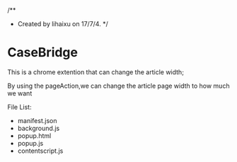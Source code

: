 /**
 * Created by lihaixu on 17/7/4.
 */
# CaseBridge
This is a chrome extention that can change the article width;   

By using the pageAction,we can change the article page width to how much we want   

File List:
- manifest.json
- background.js
- popup.html
- popup.js
- contentscript.js
